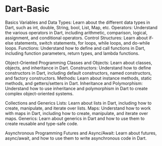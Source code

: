 # Dart-Basic
Basics
Variables and Data Types: Learn about the different data types in Dart, such as int, double, String, bool, List, Map, etc.
Operators: Understand the various operators in Dart, including arithmetic, comparison, logical, assignment, and conditional operators.
Control Structures: Learn about if-else statements, switch statements, for loops, while loops, and do-while loops.
Functions: Understand how to define and call functions in Dart, including function parameters, return types, and lambda functions.

Object-Oriented Programming
Classes and Objects: Learn about classes, objects, and inheritance in Dart.
Constructors: Understand how to define constructors in Dart, including default constructors, named constructors, and factory constructors.
Methods: Learn about instance methods, static methods, and getters/setters in Dart.
Inheritance and Polymorphism: Understand how to use inheritance and polymorphism in Dart to create complex object-oriented systems.

Collections and Generics
Lists: Learn about lists in Dart, including how to create, manipulate, and iterate over lists.
Maps: Understand how to work with maps in Dart, including how to create, manipulate, and iterate over maps.
Generics: Learn about generics in Dart and how to use them to create reusable and type-safe code.

Asynchronous Programming
Futures and Async/Await: Learn about futures, async/await, and how to use them to write asynchronous code in Dart.
